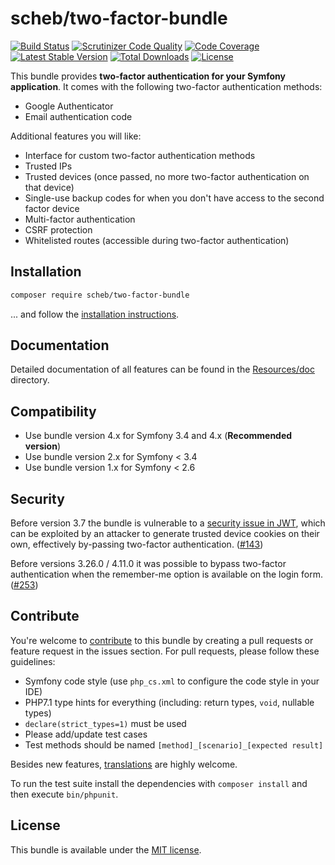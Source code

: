 scheb/two-factor-bundle
=======================

[![Build Status](https://travis-ci.org/scheb/two-factor-bundle.svg?branch=master)](https://travis-ci.org/scheb/two-factor-bundle)
[![Scrutinizer Code Quality](https://scrutinizer-ci.com/g/scheb/two-factor-bundle/badges/quality-score.png?b=master)](https://scrutinizer-ci.com/g/scheb/two-factor-bundle/?branch=master)
[![Code Coverage](https://scrutinizer-ci.com/g/scheb/two-factor-bundle/badges/coverage.png?b=master)](https://scrutinizer-ci.com/g/scheb/two-factor-bundle/?branch=master)
[![Latest Stable Version](https://poser.pugx.org/scheb/two-factor-bundle/v/stable.svg)](https://packagist.org/packages/scheb/two-factor-bundle)
[![Total Downloads](https://poser.pugx.org/scheb/two-factor-bundle/downloads)](https://packagist.org/packages/scheb/two-factor-bundle)
[![License](https://poser.pugx.org/scheb/two-factor-bundle/license.svg)](https://packagist.org/packages/scheb/two-factor-bundle)

This bundle provides **two-factor authentication for your Symfony application**. It comes with the following two-factor
authentication methods:

- Google Authenticator
- Email authentication code

Additional features you will like:
- Interface for custom two-factor authentication methods
- Trusted IPs
- Trusted devices (once passed, no more two-factor authentication on that device)
- Single-use backup codes for when you don't have access to the second factor device
- Multi-factor authentication
- CSRF protection
- Whitelisted routes (accessible during two-factor authentication)

Installation
-------------

```bash
composer require scheb/two-factor-bundle
```

... and follow the [installation instructions](Resources/doc/installation.md).

Documentation
-------------
Detailed documentation of all features can be found in the [Resources/doc](Resources/doc/index.md) directory.

Compatibility
-------------
- Use bundle version 4.x for Symfony 3.4 and 4.x (**Recommended version**)
- Use bundle version 2.x for Symfony < 3.4
- Use bundle version 1.x for Symfony < 2.6

Security
--------
Before version 3.7 the bundle is vulnerable to a
[security issue in JWT](https://auth0.com/blog/critical-vulnerabilities-in-json-web-token-libraries/), which can be
exploited by an attacker to generate trusted device cookies on their own, effectively by-passing two-factor
authentication. ([#143](https://github.com/scheb/two-factor-bundle/issues/143))

Before versions 3.26.0 / 4.11.0 it was possible to bypass two-factor authentication when the remember-me option is
available on the login form. ([#253](https://github.com/scheb/two-factor-bundle/issues/253))

Contribute
----------
You're welcome to [contribute](https://github.com/scheb/two-factor-bundle/graphs/contributors) to this bundle by
creating a pull requests or feature request in the issues section. For pull requests, please follow these guidelines:

- Symfony code style (use `php_cs.xml` to configure the code style in your IDE)
- PHP7.1 type hints for everything (including: return types, `void`, nullable types)
- `declare(strict_types=1)` must be used
- Please add/update test cases
- Test methods should be named `[method]_[scenario]_[expected result]`

Besides new features, [translations](Resources/translations) are highly welcome.

To run the test suite install the dependencies with `composer install` and then execute `bin/phpunit`.

License
-------
This bundle is available under the [MIT license](LICENSE).
